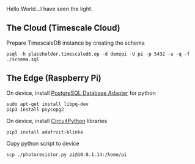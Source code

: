 Hello World...I have seen the light.


## The Cloud (Timescale Cloud)

Prepare TimescaleDB instance by creating the schema

    psql -h placeholder.timescaledb.op -d demopi -U pi -p 5432 -a -q -f ./schema.sql


## The Edge (Raspberry Pi)

On device, install [PostgreSQL Database Adapter](https://github.com/psycopg/psycopg2) for python

    sudo apt-get install libpq-dev
    pip3 install psycopg2

On device, install [CircuitPython](https://learn.adafruit.com/circuitpython-on-raspberrypi-linux/installing-circuitpython-on-raspberry-pi) libraries

    pip3 install adafruit-blinka
    
Copy python script to device

    scp ./photoresistor.py pi@10.0.1.14:/home/pi


